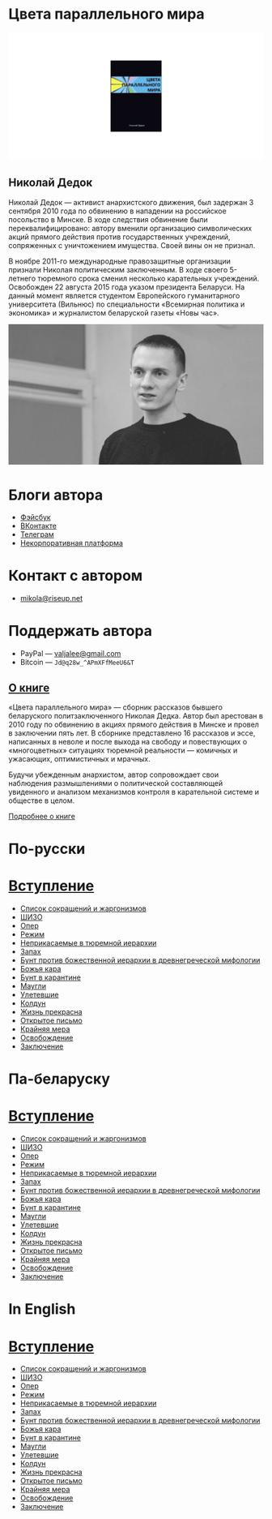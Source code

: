 # Цвета параллельного мира

![](./img/cover.png)

## Николай Дедок

Николай Дедок — активист анархистского движения, был задержан 3 сентября 2010 года по обвинению в нападении на российское посольство в Минске. В ходе следствия обвинение были переквалифицировано: автору вменили организацию символических акций прямого действия против государственных учреждений, сопряженных с уничтожением имущества. Своей вины он не признал.

В ноябре 2011-го международные правозащитные организации признали Николая политическим заключенным. В ходе своего 5-летнего тюремного срока сменил несколько карательных учреждений. Освобожден 22 августа 2015 года указом президента Беларуси. На данный момент является студентом Европейского гуманитарного университета (Вильнюс) по специальности «Всемирная политика и экономика» и журналистом беларуской газеты «Новы час».

![Николай Дедок](./img/author.jpg)

# Блоги автора

- [Фэйсбук](https://facebook.com/happymikola/)
- [ВКонтакте](https://vk.com/mikola_dziadok)
- [Телеграм](https://t.me/MikolaDziadok)
- [Некорпоративная платформа](https://mikola.noblogs.org/)

# Контакт с автором

- <mikola@riseup.net>

# Поддержать автора

- PayPal — <valjalee@gmail.com>
- Bitcoin — `Jd@q28w_^APmXFfMeeU6&T`

## [О книге](./0.md)

«Цвета параллельного мира» — сборник рассказов бывшего беларуского политзаключенного Николая Дедка. Автор был арестован в 2010 году по обвинению в акциях прямого действия в Минске и провел в заключении пять лет. В сборнике представлено 16 рассказов и эссе, написанных в неволе и после выхода на свободу и повествующих о «многоцветных» ситуациях тюремной реальности — комичных и ужасающих, оптимистичных и мрачных.

Будучи убежденным анархистом, автор сопровождает свои наблюдения размышлениями о политической составляющей увиденного и анализом механизмов контроля в карательной системе и обществе в целом.

[Подробнее о книге](./0.md)

# По-русски

# [Вступление](./ru/1.md)
- [Список сокращений и жаргонизмов](./ru/2.md)
- [ШИЗО](./ru/3.md)
- [Опер](./ru/4.md)
- [Режим](./ru/5.md)
- [Неприкасаемые в тюремной иерархии](./ru/6.md)
- [Запах](./ru/7.md)
- [Бунт против божественной иерархии в древнегреческой мифологии](./ru/8.md)
- [Божья кара](./ru/9.md)
- [Бунт в карантине](./ru/10.md)
- [Маугли](./ru/11.md)
- [Улетевшие](./ru/12.md)
- [Колдун](./ru/13.md)
- [Жизнь прекрасна](./ru/14.md)
- [Открытое письмо](./ru/15.md)
- [Крайняя мера](./ru/16.md)
- [Освобождение](./ru/17.md)
- [Заключение](./ru/18.md)


# Па-беларуску

# [Вступление](./by/1.md)
- [Список сокращений и жаргонизмов](./by/2.md)
- [ШИЗО](./by/3.md)
- [Опер](./by/4.md)
- [Режим](./by/5.md)
- [Неприкасаемые в тюремной иерархии](./by/6.md)
- [Запах](./by/7.md)
- [Бунт против божественной иерархии в древнегреческой мифологии](./by/8.md)
- [Божья кара](./by/9.md)
- [Бунт в карантине](./by/10.md)
- [Маугли](./by/11.md)
- [Улетевшие](./by/12.md)
- [Колдун](./by/13.md)
- [Жизнь прекрасна](./by/14.md)
- [Открытое письмо](./by/15.md)
- [Крайняя мера](./by/16.md)
- [Освобождение](./by/17.md)
- [Заключение](./by/18.md)


# In English

# [Вступление](./en/1.md)
- [Список сокращений и жаргонизмов](./en/2.md)
- [ШИЗО](./en/3.md)
- [Опер](./en/4.md)
- [Режим](./en/5.md)
- [Неприкасаемые в тюремной иерархии](./en/6.md)
- [Запах](./en/7.md)
- [Бунт против божественной иерархии в древнегреческой мифологии](./en/8.md)
- [Божья кара](./en/9.md)
- [Бунт в карантине](./en/10.md)
- [Маугли](./en/11.md)
- [Улетевшие](./en/12.md)
- [Колдун](./en/13.md)
- [Жизнь прекрасна](./en/14.md)
- [Открытое письмо](./en/15.md)
- [Крайняя мера](./en/16.md)
- [Освобождение](./en/17.md)
- [Заключение](./en/18.md)
